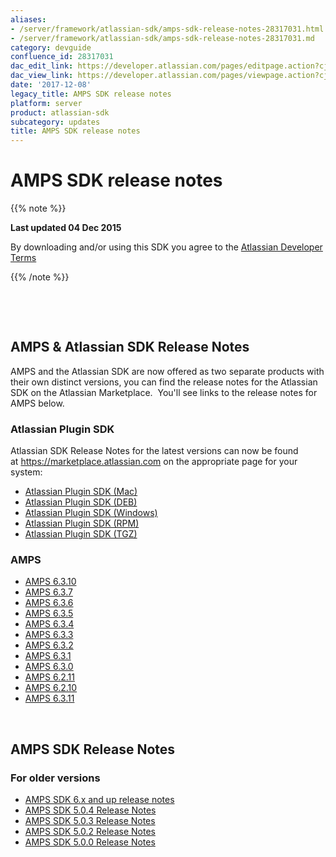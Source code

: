 ```yaml
---
aliases:
- /server/framework/atlassian-sdk/amps-sdk-release-notes-28317031.html
- /server/framework/atlassian-sdk/amps-sdk-release-notes-28317031.md
category: devguide
confluence_id: 28317031
dac_edit_link: https://developer.atlassian.com/pages/editpage.action?cjm=wozere&pageId=28317031
dac_view_link: https://developer.atlassian.com/pages/viewpage.action?cjm=wozere&pageId=28317031
date: '2017-12-08'
legacy_title: AMPS SDK release notes
platform: server
product: atlassian-sdk
subcategory: updates
title: AMPS SDK release notes
---
```

# AMPS SDK release notes

{{% note %}}

**Last updated 04 Dec 2015**

By downloading and/or using this SDK you agree to the <span class="underline">[Atlassian Developer Terms](Atlassian-Developer-Terms_37879876.html)</span>

{{% /note %}}

 

 

## AMPS & Atlassian SDK Release Notes

AMPS and the Atlassian SDK are now offered as two separate products with their own distinct versions, you can find the release notes for the Atlassian SDK on the Atlassian Marketplace.  You'll see links to the release notes for AMPS below.

### 

### Atlassian Plugin SDK

Atlassian SDK Release Notes for the latest versions can now be found at <a href="https://marketplace.atlassian.com/" class="external-link">https://marketplace.atlassian.com</a> on the appropriate page for your system:

-   <a href="https://marketplace.atlassian.com/plugins/atlassian-plugin-sdk-mac/server/versionhistory" class="external-link">Atlassian Plugin SDK (Mac)</a>
-   <a href="https://marketplace.atlassian.com/plugins/atlassian-plugin-sdk-deb/cloud/versionhistory" class="external-link">Atlassian Plugin SDK (DEB)</a>
-   <a href="https://marketplace.atlassian.com/plugins/atlassian-plugin-sdk-windows/server/versionhistory" class="external-link">Atlassian Plugin SDK (Windows)</a>
-   <a href="https://marketplace.atlassian.com/plugins/atlassian-plugin-sdk-rpm/server/versionhistory" class="external-link">Atlassian Plugin SDK (RPM)</a>
-   <a href="https://marketplace.atlassian.com/plugins/atlassian-plugin-sdk-tgz/server/versionhistory" class="external-link">Atlassian Plugin SDK (TGZ)</a>

### AMPS 

-   [AMPS 6.3.10](https://developer.atlassian.com/display/DOCS/AMPS+6.3.10)
-   [AMPS 6.3.7](https://developer.atlassian.com/display/DOCS/AMPS+6.3.7)
-   [AMPS 6.3.6](https://developer.atlassian.com/display/DOCS/AMPS+6.3.6)
-   [AMPS 6.3.5](https://developer.atlassian.com/display/DOCS/AMPS+6.3.5)
-   [AMPS 6.3.4](https://developer.atlassian.com/display/DOCS/AMPS+6.3.4)
-   [AMPS 6.3.3](https://developer.atlassian.com/display/DOCS/AMPS+6.3.3)
-   [AMPS 6.3.2](https://developer.atlassian.com/display/DOCS/AMPS+6.3.2)
-   [AMPS 6.3.1](https://developer.atlassian.com/display/DOCS/AMPS+6.3.1)
-   [AMPS 6.3.0](https://developer.atlassian.com/display/DOCS/AMPS+6.3.0)
-   [AMPS 6.2.11](https://developer.atlassian.com/display/DOCS/AMPS+6.2.11)
-   [AMPS 6.2.10](https://developer.atlassian.com/display/DOCS/AMPS+6.2.10)
-   [AMPS 6.3.11](https://developer.atlassian.com/display/DOCS/AMPS+6.3.11)

 

## AMPS SDK Release Notes

### For older versions

-   [AMPS SDK 6.x and up release notes](/server/framework/atlassian-sdk/amps-sdk-6-x-and-up-release-notes)
-   [AMPS SDK 5.0.4 Release Notes](/server/framework/atlassian-sdk/amps-sdk-5-0-4-release-notes)
-   [AMPS SDK 5.0.3 Release Notes](/server/framework/atlassian-sdk/amps-sdk-5-0-3-release-notes)
-   [AMPS SDK 5.0.2 Release Notes](/server/framework/atlassian-sdk/amps-sdk-5-0-2-release-notes)
-   [AMPS SDK 5.0.0 Release Notes](/server/framework/atlassian-sdk/amps-sdk-5-0-0-release-notes)














































































































































































































































































































































































































































































